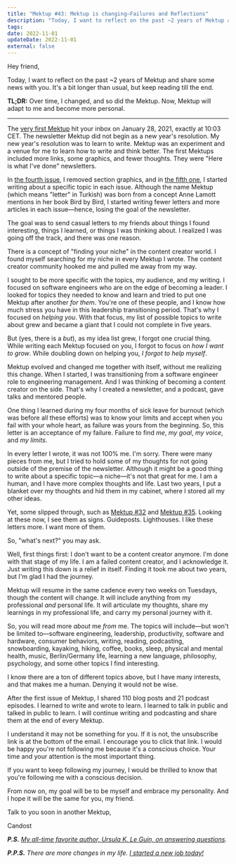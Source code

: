 ```yaml
---
title: "Mektup #43: Mektup is changing—Failures and Reflections"
description: "Today, I want to reflect on the past ~2 years of Mektup and share some news with you. It's a bit longer than usual but keep reading till the end."
tags:
date: 2022-11-01
updateDate: 2022-11-01
external: false
---
```


Hey friend,

Today, I want to reflect on the past ~2 years of Mektup and share some news with you. It's a bit longer than usual, but keep reading till the end.

**TL;DR:** Over time, I changed, and so did the Mektup. Now, Mektup will adapt to me and become more personal.

---

The [very first Mektup](/newsletter/mektup-1/) hit your inbox on January 28, 2021, exactly at 10:03 CET. The newsletter Mektup did not begin as a new year's resolution. My new year's resolution was to learn to write. Mektup was an experiment and a venue for me to learn how to write and think better. The first Mektups included more links, some graphics, and fewer thoughts. They were "Here is what I've done" newsletters.

In [the fourth issue](/newsletter/mektup-4/), I removed section graphics, and in [the fifth one](/newsletter/mektup-5/), I started writing about a specific topic in each issue. Although the name Mektup (which means "letter" in Turkish) was born from a concept Anne Lamott mentions in her book Bird by Bird, I started writing fewer letters and more articles in each issue—hence, losing the goal of the newsletter.

The goal was to send casual letters to my friends about things I found interesting, things I learned, or things I was thinking about. I realized I was going off the track, and there was one reason.

There is a concept of "finding your niche" in the content creator world. I found myself searching for my niche in every Mektup I wrote. The content creator community hooked me and pulled me away from my way.

I sought to be more specific with the topics, my audience, and my writing. I focused on software engineers who are on the edge of becoming a leader. I looked for topics they needed to know and learn and tried to put one Mektup after another _for them_. You're one of these people, and I know how much stress you have in this leadership transitioning period. That's why I focused on _helping you_. With that focus, my list of possible topics to write about grew and became a giant that I could not complete in five years.

But (yes, there is a _but_), as my idea list grew, I forgot one crucial thing. While writing each Mektup focused on you, I forgot to focus on _how I want to grow_. While doubling down on helping you, _I forgot to help myself_.

Mektup evolved and changed me together with itself, without me realizing this change. When I started, I was transitioning from a software engineer role to engineering management. And I was thinking of becoming a content creator on the side. That's why I created a newsletter, and a podcast, gave talks and mentored people.

One thing I learned during my four months of sick leave for burnout (which was before all these efforts) was to know your limits and accept when you fail with your whole heart, as failure was yours from the beginning. So, this letter is an acceptance of my failure. Failure to find _me_, _my goal_, _my voice_, and _my limits_.

In every letter I wrote, it was not 100% me. I'm sorry. There were many pieces from me, but I tried to hold some of my thoughts for not going outside of the premise of the newsletter. Although it might be a good thing to write about a specific topic—a niche—it's not that great for me. I am a human, and I have more complex thoughts and life. Last two years, I put a blanket over my thoughts and hid them in my cabinet, where I stored all my other ideas.

Yet, some slipped through, such as [Mektup #32](/newsletter/mektup-32/) and [Mektup #35](/newsletter/mektup-35/). Looking at these now, I see them as signs. Guideposts. Lighthouses. I like these letters more. I want more of them.

So, "what's next?" you may ask.

Well, first things first: I don't want to be a content creator anymore. I'm done with that stage of my life. I am a failed content creator, and I acknowledge it. Just writing this down is a relief in itself. Finding it took me about two years, but I'm glad I had the journey.

Mektup will resume in the same cadence every two weeks on Tuesdays, though the content will change. It will include anything from my professional _and_ personal life. It will articulate my thoughts, share my learnings in my professional life, and carry my personal journey with it.

So, you will read more _about_ me _from_ me. The topics will include—but won't be limited to—software engineering, leadership, productivity, software and hardware, consumer behaviors, writing, reading, podcasting, snowboarding, kayaking, hiking, coffee, books, sleep, physical and mental health, music, Berlin/Germany life, learning a new language, philosophy, psychology, and some other topics I find interesting.

I know there are a ton of different topics above, but I have many interests, and that makes me a human. Denying it would not be wise.

After the first issue of Mektup, I shared 110 blog posts and 21 podcast episodes. I learned to write and wrote to learn. I learned to talk in public and talked in public to learn. I will continue writing and podcasting and share them at the end of every Mektup.

I understand it may not be something for you. If it is not, the unsubscribe link is at the bottom of the email. I encourage you to click that link. I would be happy you're not following me because it's a conscious choice. Your time and your attention is the most important thing.

If you want to keep following my journey, I would be thrilled to know that you're following me with a conscious decision.

From now on, my goal will be to be myself and embrace my personality. And I hope it will be the same for you, my friend.

Talk to you soon in another Mektup,

Candost

***P.S.** [My all-time favorite author, Ursula K. Le Guin, on answering questions](https://twitter.com/tferriss/status/1581678216984395777).*

***P.P.S.** There are more changes in my life. [I started a new job today!](/joining-sumup/)*
